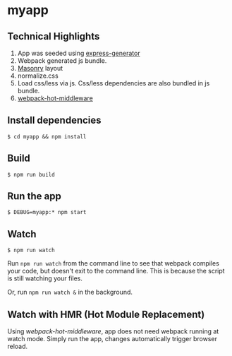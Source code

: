 # myapp

## Technical Highlights
1. App was seeded using [express-generator](https://expressjs.com/en/starter/generator.html)
2. Webpack generated js bundle.
3. [Masonry](https://masonry.desandro.com/) layout
4. normalize.css
5. Load css/less via js. Css/less dependencies are also bundled in js bundle.
6. [webpack-hot-middleware](https://github.com/glenjamin/webpack-hot-middleware) 


## Install dependencies
    $ cd myapp && npm install

## Build
    $ npm run build

## Run the app
    $ DEBUG=myapp:* npm start

## Watch
    $ npm run watch
Run `npm run watch` from the command line to see that webpack compiles your code, but doesn't exit to the command line. This is because the script is still watching your files.

Or, run `npm run watch &` in the background.

## Watch with HMR (Hot Module Replacement)

Using *webpack-hot-middleware*, app does not need webpack running at watch mode. Simply run the app, changes automatically trigger browser reload.


